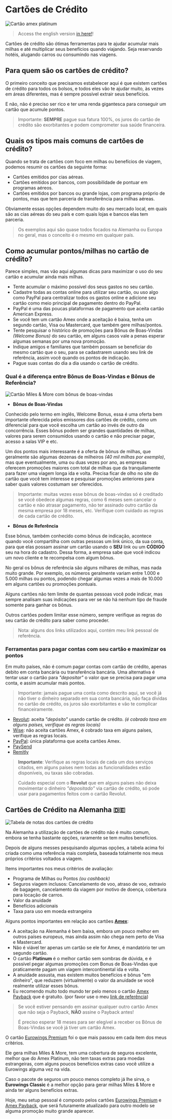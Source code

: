 # Cartões de Crédito

<img alt="Cartão amex platinum" src="images/platinum-card.png"/>


> Access the english version [in here!](cards.md)!

Cartões de crédito são ótimas ferramentas para te ajudar acumular mais milhas e até multiplicar seus benefícios quando viajando.
Seja reservando hotéis, alugando carros ou consumindo nas viagens.


## Para quem são os cartões de crédito?

O primeiro conceito que precisamos estabelecer aqui é que existem cartões de crédito para todos os bolsos, e todos eles vão te ajudar muito,
às vezes em áreas diferentes, mas é sempre possível extrair seus benefícios.

E não, não é preciso ser rico e ter uma renda gigantesca para conseguir um cartão que acumule pontos.

> Importante: **SEMPRE** pague sua fatura 100%, os juros do cartão de crédito são exorbitantes e podem comprometer sua saúde financeira.


## Quais os tipos mais comuns de cartões de crédito?

Quando se trata de cartões com foco em milhas ou benefícios de viagem, podemos resumir os cartões da seguinte forma:

- Cartões emitidos por cias aéreas.
- Cartões emitidos por bancos, com possibilidade de pontuar em programas aéreos.
- Cartões emitidos por bancos ou grande lojas, com programa próprio de pontos, mas que tem parceria de transferência para milhas aéreas.

Obviamente essas opções dependem muito do seu mercado local, em quais são as cias aéreas do seu país e com quais lojas e bancos elas tem parceria.

> Os exemplos aqui são quase todos focados na Alemanha ou Europa no geral, mas o conceito é o mesmo em qualquer país.


## Como acumular pontos/milhas no cartão de crédito?

Parece simples, mas vão aqui algumas dicas para maximizar o uso do seu cartão e acumular ainda mais milhas.

- Tente acumular o máximo possível dos seus gastos no seu cartão.
- Cadastre todas as contas online para utilizar seu cartão, ou uso algo como PayPal para centralizar todos os gastos online e adicione seu cartão como meio principal de pagamento dentro do PayPal.
- PayPal é uma das poucas plataformas de pagamento que aceita cartão American Express.
- Se você tem um cartão Amex onde a aceitação é baixa, tenha um segundo cartão, Visa ou Mastercard, que também gere milhas/pontos.
- Tente pesquisar o histórico de promoções para Bônus de Boas-Vindas _(Welcome Bonus)_ do seu cartão, em alguns casos vale a penas esperar algumas semanas por uma nova promoção.
- Indique amigos e familiares que também possam se beneficiar do mesmo cartão que o seu, para se cadastrarem usando seu link de referência, assim você quando os pontos de indicação.
- Pague suas contas do dia a dia usando o cartão de crédito.


### Qual é a diferença entre Bônus de Boas-Vindas e Bônus de Referência?

<img alt="Cartão Miles & More com bônus de boas-vindas" src="images/miles-and-more-card.png"/>

- **Bônus de Boas-Vindas**


Conhecido pelo termo em inglês, Welcome Bonus, essa é uma oferta bem importante oferecida pelos emissores dos cartões de crédito, como um diferencial 
para que você escolha um cartão ao invés de outro da concorrência. Esses bônus podem ser grandes quantidades de milhas, valores para serem consumidos usando o cartão e não precisar pagar, acesso a salas VIP e etc.

Um dos pontos mais interessante é a oferta de bônus de milhas, que geralmente são algumas dezenas de milheiros _(40 mil milhas por exemplo)_, mas que eventualmente, uma ou duas vezes por ano, as empresas oferecem promoções maiores com total de milhas que da tranquilamente para fazer uma viagem longa ida e volta. Precisa ficar de olho no site do cartão que você tem interesse e pesquisar promoções anteriores para saber quais valores costumam ser oferecidos.

> Importante: muitas vezes esse bônus de boas-vindas só é creditado se você obedece algumas regras, como 6 meses sem cancelar o cartão e não atrasar pagamento, não ter assinado outro cartão da mesma empresa por 18 meses, etc. Verifique com cuidado as regras de cada cartão de crédito.


- **Bônus de Referência**

Esse bônus, também conhecido como bônus de indicação, acontece quando você compartilha com outras pessoas um link único, da sua conta, para que elas possam
assinar um cartão usando o **SEU** link ou um **CÓDIGO** seu na hora do cadastro. Dessa forma, a empresa sabe que você indicou um novo cliente e te recompelsa com algum bônus.

No geral os bônus de referência são alguns milhares de milhas, mas nada muito grande. Por exemplo, os números geralmente variam entre 1.000 e 5.000 milhas ou pontos, podendo chegar algumas vezes a mais de 10.000 em alguns cartões ou promoções pontuais. 

Alguns cartões não tem limite de quantas pessoas você pode indicar, mas sempre analisam suas indicações para ver se não há nenhum tipo de fraude somente para ganhar os bônus. 

Outros cartões podem limitar esse número, sempre verifique as regras do seu cartão de crédito para saber como proceder.

> Nota: alguns dos links utilizados aqui, contém meu link pessoal de referência.


### Ferramentas para pagar contas com seu cartão e maximizar os pontos

Em muito países, não é comum pagar contas com cartão de crédito, apenas debito em conta bancária ou transferência bancária.
Uma alternativa é tentar usar o cartão para _"depositar"_ o valor que se precisa para pagar uma conta, e assim acumular mais pontos.

> Importante: jamais pague uma conta como descrito aqui, se você já não tiver o dinheiro separado em sua conta bancária, não faça dívidas no cartão de crédito,
> os juros são exorbitantes e vão te complicar financeiramente.

- [Revolut](https://revolut.com/referral/?referral-code=luizegppz): aceita _"depósito"_ usando cartão de crédito. _(é cobrado taxa em alguns países, verifique as regras locais)_
- [Wise](https://wise.com/invite/ih/luizg): não aceita cartões Amex, é cobrado taxa em alguns países, verifique as regras locais.
- [PayPal](https://www.paypal.com): única plataforma que aceita cartões Amex.
- [PaySend](https://www.paysend.com)
- [Remitly](https://www.remitly.com/)

> **Importante**: Verifique as regras locais de cada um dos serviços citados, em alguns países nem todas as funcionalidades 
> estão disponíveis, ou taxas são cobradas.
> 
> Cuidado especial com o **Revolut** que em alguns países não deixa movimentar o dinheiro _"depositado"_ via cartão de crédito, 
> só pode usar para pagamentos feitos com o cartão Revolut.


## Cartões de Crédito na Alemanha 🇩🇪

<img alt="Tabela de notas dos cartões de crédito" src="images/credit-card-ratings.png"/>

Na Alemanha a utilização de cartões de crédito não é muito comum, embora se tenha bastante opções, raramente se tem muitos benefícios.

Depois de alguns messes pesquisando algumas opções, a tabela acima foi criada como uma referência mais completa, baseada 
totalmente nos meus próprios critérios voltados a viagem.

Items importantes nos meus critérios de avaliação:

- Programa de Milhas ou Pontos _(ou cashback)_
- Seguros viagem inclusos: Cancelamento de voo, atraso de voo, extravio de bagagem, cancelamento da viagem por motivo de doença, cobertura para locação de carros.
- Valor da anuidade
- Benefícios adicionais
- Taxa para uso em moeda estrangeira

Alguns pontos importantes em relação aos cartões **[Amex](https://americanexpress.com/de-de/referral/lUIZGzN8h?XLINK=MYCP)**:

- A aceitação na Alemanha é bem baixa, embora um pouco melhor em outros países europeus, mas ainda assim não chega nem perto de Visa e Mastercard.
- Não é viável ter apenas um cartão se ele for Amex, é mandatório ter um segundo cartão.
- O cartão **Platinum** é o melhor cartão sem sombras de dúvida, e é possível pegar algumas promoções com Bonus de Boas-Vindas que praticamente pagam um viagem intercontinental ida e volta.
- A anuidade assusta, mas existem muitos benefícios e bônus "em dinheiro", que reduzem (virtualmente) o valor da anuidade se você realmente utilizar esses bônus.
- Eu recomendo muito todo mundo ter pelo menos o cartão [Amex Payback](https://americanexpress.com/de-de/referral/lUIZGzN8h?XLINK=MYCP) que é gratuito. (por favor use o meu [link de referência](https://americanexpress.com/de-de/referral/lUIZGzN8h?XLINK=MYCP))

> Se você estiver pensando em assinar qualquer outro cartão Amex que não seja o Payback, **NÃO** assine o Payback antes!
> 
> É preciso esperar 18 meses para ser elegível a receber os Bônus de Boas-Vindas se você já tiver um cartão Amex.
 
O cartão [Eurowings Premium](https://www.barclays.de/kreditkarten/eurowings-premium/) foi o que mais passou em cada item dos meus critérios.

Ele gera milhas Miles & More, tem uma cobertura de seguros excelente, melhor que do Amex Platinum, não tem taxas extras para moedas estrangeiras, com alguns poucos benefícios extras caso você utilize a Eurowings alguma vez na vida.

Caso o pacote de seguros um pouco menos completo já lhe sirva, o **Eurowings Classic** é a melhor opção para gerar milhas Miles & More e ainda ter alguns benefícios extras.

Hoje, meu setup pessoal é composto pelos cartões [Eurowings Premium](https://www.barclays.de/kreditkarten/eurowings-premium/) e
[Amex Payback](https://americanexpress.com/de-de/referral/lUIZGzN8h?XLINK=MYCP), que será futuramente atualizado para outro modelo se alguma promoção muito grande aparecer.
